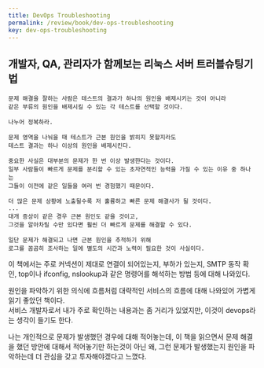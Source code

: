 ```yaml
---
title: DevOps Troubleshooting
permalink: /review/book/dev-ops-troubleshooting
key: dev-ops-troubleshooting
---
```


## 개발자, QA, 관리자가 함께보는 리눅스 서버 트러블슈팅기법
```
문제 해결을 잘하는 사람은 테스트의 결과가 하나의 원인을 배제시키는 것이 아니라  
같은 부류의 원인을 배제시킬 수 있는 각 테스트를 선택할 것이다.   

나누어 정복하라. 

문제 영역을 나눠을 때 테스트가 근본 원인을 밝히지 못할지라도 
테스트 결과는 하나 이상의 원인을 배제시킨다.  
```

```
중요한 사실은 대부분의 문제가 한 번 이상 발생한다는 것이다.
일부 사람들이 빠르게 문제를 분리할 수 있는 초자연적인 능력을 가질 수 있는 이유 중 하나는
그들이 이전에 같은 일들을 여러 번 경험했기 때문이다. 

더 많은 문제 상황에 노출될수록 저 훌륭하고 빠른 문제 해결사가 될 것이다.
...
대개 증상이 같은 경우 근본 원인도 같을 것이고, 
그것을 알아차릴 수만 있다면 훨씬 더 빠르게 문제를 해결할 수 있다.
```

```
일단 문제가 해결되고 나면 근본 원인을 추적하기 위해 
로그를 꼼곰히 조사하는 일에 별도의 시간과 노력이 필요한 것이 사실이다.
```

이 책에서는 주로 커넥션이 제대로 연결이 되어있는지, 부하가 있는지, SMTP 동작 확인,
top이나 ifconfig, nslookup과 같은 명령어를 해석하는 방법 등에 대해 나와있다.
 
원인을 파악하기 위한 의식에 흐름처럼 대략적인 서비스의 흐름에 대해 나와있어 가볍게 읽기 좋았던 책이다.  
서비스 개발자로서 내가 주로 확인하는 내용과는 좀 거리가 있었지만, 이것이 devops라는 생각이 들기도 한다.

나는 개인적으로 문제가 발생했던 경우에 대해 적어놓는데,
이 책을 읽으면서 문제 해결을 했던 방안에 대해서 적어놓기만 하는것이 아닌
왜, 그런 문제가 발생했는지 원인을 파악하는데 더 관심을 갖고 투자해야겠다고 느꼈다.
